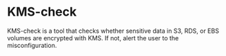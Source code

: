 # KMS-check
KMS-check is a tool  that checks whether sensitive data in S3, RDS, or EBS volumes are encrypted with KMS. If not, alert the user to the misconfiguration.
